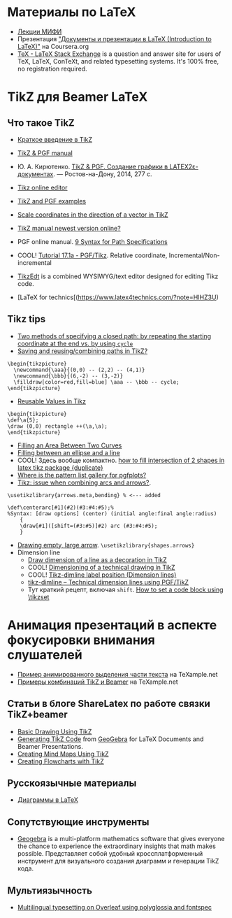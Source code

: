 # Материалы по LaTeX
- [Лекции МИФИ](http://theor.mephi.ru/wiki/index.php?title=LaTex)
- Презентация ["Документы и презентации в LaTeX (Introduction to LaTeX)"](https://www.coursera.org/course/latex) на Coursera.org
- [TeX - LaTeX Stack Exchange](http://tex.stackexchange.com/) is a question and answer site for users of TeX, LaTeX, ConTeXt, and related typesetting systems. It's 100% free, no registration required. 

# TikZ для Beamer LaTeX
## Что такое TikZ
- [Краткое введение в TikZ](http://cremeronline.com/LaTeX/minimaltikz.pdf)
- [TikZ & PGF manual](http://mirrors.ctan.org/graphics/pgf/base/doc/pgfmanual.pdf)
- Ю. А. Кирютенко. [TikZ & PGF. Создание графики в LATEX2ε-документах](http://open-edu.rsu.ru/files/pgf-ru-all-method.pdf). — Ростов-на-Дону, 2014, 277 c.
- [Tikz online editor](https://pickedshares.com/en/tikz-online-editor/)
- [TikZ and PGF examples](https://texample.net/tikz/examples/all/?page=2)
- [Scale coordinates in the direction of a vector in TikZ](https://tex.stackexchange.com/questions/429565/scale-coordinates-in-the-direction-of-a-vector-in-tikz)
- [TikZ manual newest version online?](https://tex.stackexchange.com/questions/49698/tikz-manual-newest-version-online)
- PGF online manual. [9 Syntax for Path Specifications](https://stuff.mit.edu/afs/athena/contrib/tex-contrib/beamer/pgf-1.01/doc/generic/pgf/version-for-tex4ht/en/pgfmanualse9.html)
- COOL! [Tutorial 17.1a - PGF/Tikz](https://www.flutterbys.com.au/stats/tut/tut17.1a.html). Relative coordinate, Incremental/Non-incremental

- [TikzEdt](http://www.tikzedt.org/) is a combined WYSIWYG/text editor designed for editing Tikz code.
- [LaTeX for technics[(https://www.latex4technics.com/?note=HIHZ3U)


## Tikz tips
- [Two methods of specifying a closed path: by repeating the starting coordinate at the end vs. by using `cycle`](https://tex.stackexchange.com/questions/375295/two-methods-of-specifying-a-closed-path-by-repeating-the-starting-coordinate-at/375303)
- [Saving and reusing/combining paths in TikZ?](https://tex.stackexchange.com/questions/26627/saving-and-reusing-combining-paths-in-tikz)
```
\begin{tikzpicture}
  \newcommand{\aaa}{(0,0) -- (2,2) -- (4,1)}
  \newcommand{\bbb}{(6,-2) -- (3,-2)}
  \filldraw[color=red,fill=blue] \aaa -- \bbb -- cycle;
\end{tikzpicture}
```
- [Reusable Values in Tikz](https://www.reddit.com/r/LaTeX/comments/4rq1p0/reusable_values_in_tikz/)
```
\begin{tikzpicture}
\def\a{5};
\draw (0,0) rectangle ++(\a,\a);
\end{tikzpicture}
```
- [Filling an Area Between Two Curves](https://latexdraw.com/filling-an-area-between-two-curves/)
- [Filling between an ellipse and a line](https://tex.stackexchange.com/questions/101554/filling-between-an-ellipse-and-a-line)
- COOL! Здесь вообще компактно. [how to fill intersection of 2 shapes in latex tikz package {duplicate}](https://tex.stackexchange.com/questions/103047/how-to-fill-intersection-of-2-shapes-in-latex-tikz-package)
- [Where is the pattern list gallery for pgfplots?](https://tex.stackexchange.com/questions/114646/where-is-the-pattern-list-gallery-for-pgfplots)
- [Tikz: issue when combining arcs and arrows?](https://tex.stackexchange.com/questions/460885/tikz-issue-when-combining-arcs-and-arrows).
```
\usetikzlibrary{arrows.meta,bending} % <--- added

\def\centerarc[#1](#2)(#3:#4:#5);%
%Syntax: [draw options] (center) (initial angle:final angle:radius)
    {
    \draw[#1]([shift=(#3:#5)]#2) arc (#3:#4:#5);
    }
```
- [Drawing empty, large arrow](https://tex.stackexchange.com/questions/404739/drawing-empty-large-arrow). `\usetikzlibrary{shapes.arrows}`
- Dimension line
	- [Draw dimension of a line as a decoration in TikZ](https://tex.stackexchange.com/questions/37901/draw-dimension-of-a-line-as-a-decoration-in-tikz)
	- COOL! [Dimensioning of a technical drawing in TikZ](https://tex.stackexchange.com/questions/14901/dimensioning-of-a-technical-drawing-in-tikz)
	- COOL! [Tikz-dimline label position (Dimension lines)](https://tex.stackexchange.com/questions/468143/tikz-dimline-label-position-dimension-lines)
	- [tikz-dimline – Technical dimension lines using PGF/TikZ](https://www.ctan.org/tex-archive/graphics/pgf/contrib/tikz-dimline?lang=en)
	- Тут краткий рецепт, включая `shift`. [How to set a code block using \tikzset](https://tex.stackexchange.com/questions/295856/how-to-set-a-code-block-using-tikzset)

# Анимация презентаций в аспекте фокусировки внимания слушателей
- [Пример анимированного выделения части текста](http://www.texample.net/tikz/examples/beamer-arrows/) на TeXample.net
- [Примеры комбинаций TikZ и Beamer](http://www.texample.net/tikz/examples/tag/beamer/) на TeXample.net

## Статьи в блоге ShareLatex по работе связки TikZ+beamer
- [Basic Drawing Using TikZ](https://www.sharelatex.com/blog/2013/08/27/tikz-series-pt1.html)
- [Generating TikZ Code](https://ru.sharelatex.com/blog/2013/08/28/tikz-series-pt2.html) from [GeoGebra](http://www.geogebra.org/) for LaTeX Documents and Beamer Presentations.
- [Creating Mind Maps Using TikZ](https://www.sharelatex.com/blog/2013/09/04/tikz-series-pt5.html)
- [Creating Flowcharts with TikZ](https://www.sharelatex.com/blog/2013/08/29/tikz-series-pt3.html)

## Русскоязычные материалы
- [Диаграммы в LaTeX](http://habrahabr.ru/post/81751/)

## Сопутствующие инструменты
- [Geogebra](http://www.geogebra.org/) is a multi-platform mathematics software that gives everyone the chance to experience the extraordinary insights that math makes possible. Представляет собой удобный кроссплатформенный инструмент для визуального создания диаграмм и генерации TikZ кода.

## Мультиязычность
- [Multilingual typesetting on Overleaf using polyglossia and fontspec](https://ru.overleaf.com/learn/latex/Multilingual_typesetting_on_Overleaf_using_polyglossia_and_fontspec)

